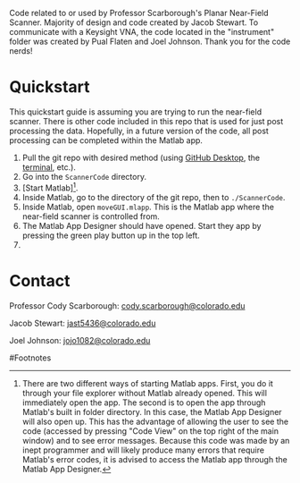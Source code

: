 Code related to or used by Professor Scarborough's Planar Near-Field Scanner. Majority of design and code created by Jacob Stewart. To communicate with a Keysight VNA, the code located in the "instrument" folder was created by Pual Flaten and Joel Johnson. Thank you for the code nerds!

# Quickstart
This quickstart guide is assuming you are trying to run the near-field scanner. There is other code included in this repo that is used for just post processing the data. Hopefully, in a future version of the code, all post processing can be completed within the Matlab app. 

1. Pull the git repo with desired method (using [GitHub Desktop](https://desktop.github.com/download/), the [terminal](https://github.com/git-guides/git-pull), etc.).
2. Go into the `ScannerCode` directory.
3. [Start Matlab][^1].
4. Inside Matlab, go to the directory of the git repo, then to `./ScannerCode`.
5. Inside Matlab, open `moveGUI.mlapp`. This is the Matlab app where the near-field scanner is controlled from.
6. The Matlab App Designer should have opened. Start they app by pressing the green play button up in the top left.
7. 


# Contact
Professor Cody Scarborough: cody.scarborough@colorado.edu

Jacob Stewart: jast5436@colorado.edu

Joel Johnson: jojo1082@colorado.edu

#Footnotes
[^1]: There are two different ways of starting Matlab apps. First, you do it through your file explorer without Matlab already opened. This will immediately open the app. The second is to open the app through Matlab's built in folder directory. In this case, the Matlab App Designer will also open up. This has the advantage of allowing the user to see the code (accessed by pressing "Code View" on the top right of the main window) and to see error messages. Because this code was made by an inept programmer and will likely produce many errors that require Matlab's error codes, it is advised to access the Matlab app through the Matlab App Designer.
